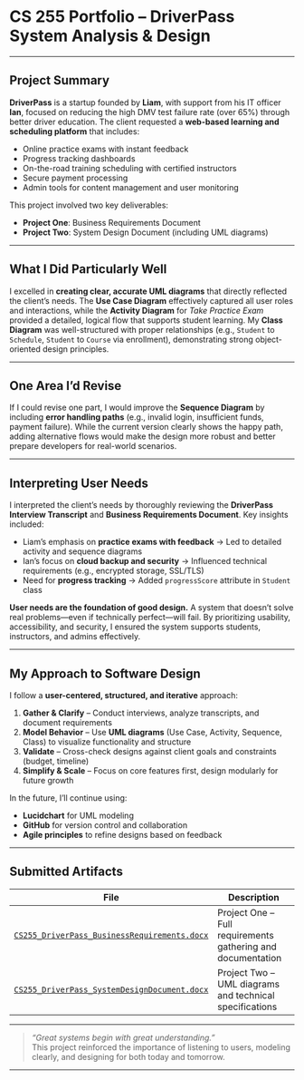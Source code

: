 # CS 255 Portfolio – DriverPass System Analysis & Design

---

## Project Summary

**DriverPass** is a startup founded by **Liam**, with support from his IT officer **Ian**, focused on reducing the high DMV test failure rate (over 65%) through better driver education. The client requested a **web-based learning and scheduling platform** that includes:

- Online practice exams with instant feedback
- Progress tracking dashboards
- On-the-road training scheduling with certified instructors
- Secure payment processing
- Admin tools for content management and user monitoring

This project involved two key deliverables:
- **Project One**: Business Requirements Document
- **Project Two**: System Design Document (including UML diagrams)

---

## What I Did Particularly Well

I excelled in **creating clear, accurate UML diagrams** that directly reflected the client’s needs. The **Use Case Diagram** effectively captured all user roles and interactions, while the **Activity Diagram** for *Take Practice Exam* provided a detailed, logical flow that supports student learning. My **Class Diagram** was well-structured with proper relationships (e.g., `Student` to `Schedule`, `Student` to `Course` via enrollment), demonstrating strong object-oriented design principles.

---

## One Area I’d Revise

If I could revise one part, I would improve the **Sequence Diagram** by including **error handling paths** (e.g., invalid login, insufficient funds, payment failure). While the current version clearly shows the happy path, adding alternative flows would make the design more robust and better prepare developers for real-world scenarios.

---

## Interpreting User Needs

I interpreted the client’s needs by thoroughly reviewing the **DriverPass Interview Transcript** and **Business Requirements Document**. Key insights included:

- Liam’s emphasis on **practice exams with feedback** → Led to detailed activity and sequence diagrams
- Ian’s focus on **cloud backup and security** → Influenced technical requirements (e.g., encrypted storage, SSL/TLS)
- Need for **progress tracking** → Added `progressScore` attribute in `Student` class

**User needs are the foundation of good design.** A system that doesn’t solve real problems—even if technically perfect—will fail. By prioritizing usability, accessibility, and security, I ensured the system supports students, instructors, and admins effectively.

---

## My Approach to Software Design

I follow a **user-centered, structured, and iterative** approach:

1. **Gather & Clarify** – Conduct interviews, analyze transcripts, and document requirements
2. **Model Behavior** – Use **UML diagrams** (Use Case, Activity, Sequence, Class) to visualize functionality and structure
3. **Validate** – Cross-check designs against client goals and constraints (budget, timeline)
4. **Simplify & Scale** – Focus on core features first, design modularly for future growth

In the future, I’ll continue using:
- **Lucidchart** for UML modeling
- **GitHub** for version control and collaboration
- **Agile principles** to refine designs based on feedback

---

## Submitted Artifacts

| File | Description |
|------|-----------|
| [`CS255_DriverPass_BusinessRequirements.docx`](CS255_DriverPass_BusinessRequirements.docx) | Project One – Full requirements gathering and documentation |
| [`CS255_DriverPass_SystemDesignDocument.docx`](CS255_DriverPass_SystemDesignDocument.docx) | Project Two – UML diagrams and technical specifications |

---

> *“Great systems begin with great understanding.”*  
> This project reinforced the importance of listening to users, modeling clearly, and designing for both today and tomorrow.

---